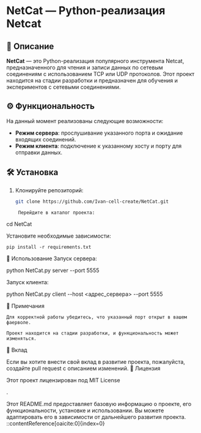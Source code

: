 # NetCat — Python-реализация Netcat

## 📄 Описание

**NetCat** — это Python-реализация популярного инструмента Netcat, предназначенного для чтения и записи данных по сетевым соединениям с использованием TCP или UDP протоколов. Этот проект находится на стадии разработки и предназначен для обучения и экспериментов с сетевыми соединениями.

## ⚙️ Функциональность

На данный момент реализованы следующие возможности:

- **Режим сервера**: прослушивание указанного порта и ожидание входящих соединений.
- **Режим клиента**: подключение к указанному хосту и порту для отправки данных.

## 🛠 Установка

1. Клонируйте репозиторий:

   ```bash
   git clone https://github.com/Ivan-cell-create/NetCat.git

    Перейдите в каталог проекта:

cd NetCat

Установите необходимые зависимости:

    pip install -r requirements.txt

🚀 Использование
Запуск сервера:

python NetCat.py server --port 5555

Запуск клиента:

python NetCat.py client --host <адрес_сервера> --port 5555

📌 Примечания

    Для корректной работы убедитесь, что указанный порт открыт в вашем фаерволе.

    Проект находится на стадии разработки, и функциональность может изменяться.

🧪 Вклад

Если вы хотите внести свой вклад в развитие проекта, пожалуйста, создайте pull request с описанием изменений.
📄 Лицензия

Этот проект лицензирован под MIT License

.


Этот README.md предоставляет базовую информацию о проекте, его функциональности, установке и использовании. Вы можете адаптировать его в зависимости от дальнейшего развития проекта.
::contentReference[oaicite:0]{index=0}
